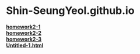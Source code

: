# Shin-SeungYeol.github.io
 
[**homework2-1**](https://shin-seungyeol.github.io/homework2-1)<br>
[**homework2-2**](https://shin-seungyeol.github.io/homework2-2)<br>
[**homework2-3**](https://shin-seungyeol.github.io/homework2-3)<br>
[**Untitled-1.html**](https://shin-seungyeol.github.io/Untitled-1)
